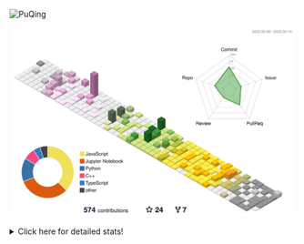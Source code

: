 ![PuQing](https://user-images.githubusercontent.com/27223114/171565019-9a56fae6-b08b-421f-99db-7e830da42371.png)

![](./profile-3d-contrib/profile-season-animate.svg)

<details>
<summary>Click here for detailed stats!</summary>

<!--START_SECTION:waka-->
**I'm a Night 🦉** 

```text
🌞 Morning       43 commits       ██░░░░░░░░░░░░░░░░░░░░░░░   11.05 % 
🌆 Daytime      125 commits       ████████░░░░░░░░░░░░░░░░░   32.13 % 
🌃 Evening      115 commits       ███████░░░░░░░░░░░░░░░░░░   29.56 % 
🌙 Night        106 commits       ██████░░░░░░░░░░░░░░░░░░░   27.25 % 

```


📊 **This Week I Spent My Time On** 

```text
💬 Programming Languages: 
JSON                     1 min               █████████████████████████   100.00 % 

🔥 Editors: 
VS Code                  1 min               █████████████████████████   100.00 % 

💻 Operating System: 
Mac                      1 min               █████████████████████████   100.00 % 

```


<!--END_SECTION:waka-->
</details>
